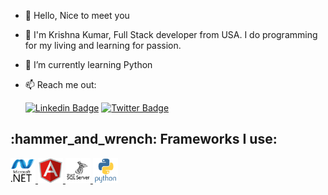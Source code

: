 - 👋 Hello, Nice to meet you
- 👀 I'm Krishna Kumar, Full Stack developer from USA. I do programming for my living and learning for passion.
- 🌱 I’m currently learning Python
- 📫 Reach me out: 

   [![Linkedin Badge](https://img.shields.io/badge/-krishnakumar-blue?style=flat-square&logo=Linkedin&logoColor=white&link=https://www.linkedin.com/in/krishna-kumar-k59/)](https://www.linkedin.com/in/krishna-kumar-k59/) [![Twitter Badge](https://img.shields.io/badge/-Krishna__UH-blue?style=flat-square&labelColor=1ca0f1&logo=twitter&logoColor=white&link=https://twitter.com/Krishna_UH)](https://twitter.com/Krishna_UH)
 <h2 align="left">:hammer_and_wrench: Frameworks I use:</h2>
<p align="left">
    <a href="https://dotnet.microsoft.com/apps/aspnet/mvc/" target="_blank"> <img src="https://github.com/devicons/devicon/blob/master/icons/dot-net/dot-net-original-wordmark.svg" alt="asp.net" width="40" height="40"/> </a>
    <a href="https://angularjs.org/" target="_blank"> <img src="https://github.com/devicons/devicon/blob/master/icons/angularjs/angularjs-original.svg" alt="Angular JS" width="40" height="40"/> </a>
    <a href="https://www.microsoft.com/en-us/sql-server/" target="_blank"> <img src="https://github.com/devicons/devicon/blob/master/icons/microsoftsqlserver/microsoftsqlserver-plain-wordmark.svg" alt="Microsoft SQL Server" width="40" height="40"/> </a>
   <a href="https://www.python.org/" target="_blank"> <img src="https://github.com/devicons/devicon/blob/master/icons/python/python-original-wordmark.svg" alt="Python" width="40" height="40"/> </a>
   
 </p>
 

